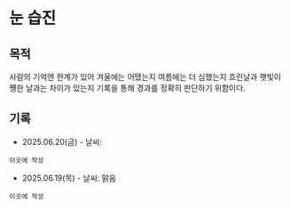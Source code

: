 # 눈 습진

## 목적
사람의 기억엔 한계가 있어 겨울에는 어땠는지 여름에는 더 심했는지 흐린날과 햇빛이 쨍한 날과는 차이가 있는지 기록을 통해 경과를 정확히 판단하기 위함이다.

## 기록


* 2025.06.20(금) - 날씨:
```
이곳에 작성
```

* 2025.06.19(목) - 날씨: 맑음
```
이곳에 작성
```